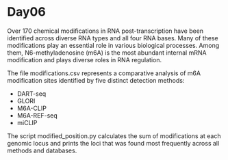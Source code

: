 # Day06

Over 170 chemical modifications in RNA post-transcription have been identified across diverse RNA types and all four RNA bases. Many of these modifications play an essential role in various biological processes. Among them, N6-methyladenosine (m6A) is the most abundant internal mRNA modification and plays diverse roles in RNA regulation.


The file modifications.csv represents a comparative analysis of m6A modification sites identified by five distinct detection methods:

* DART-seq
* GLORI
* M6A-CLIP
* M6A-REF-seq
* miCLIP

The script modified_position.py calculates the sum of modifications at each genomic locus and prints the loci that was found most frequently across all methods and databases.
